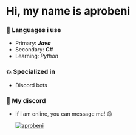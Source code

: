 # Hi, my name is aprobeni

### 🔆 Languages i use
- Primary: <strong><i>Java</i></strong>
- Secondary: <strong>C#</strong>
- Learning: <i>Python</i>

### 💥 Specialized in
- Discord bots

### 💬 My discord
- If i am online, you can message me! 😊
<a href="https://discord.gg/fTYAn39k3j"><p><img align="center" src="https://discord.c99.nl/widget/theme-4/458312026637336598.png" alt="aprobeni"/></a>
